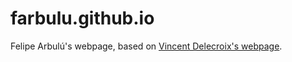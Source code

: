 # farbulu.github.io
Felipe Arbulú's webpage, based on [Vincent Delecroix's webpage](https://github.com/videlec/page_ouaibe).
